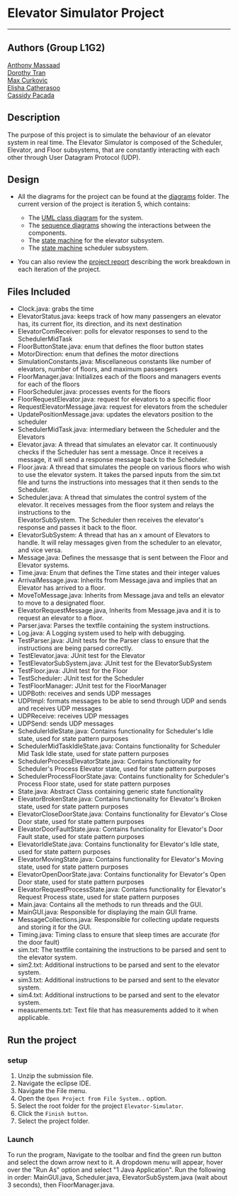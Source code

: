# Elevator Simulator Project 
------------------------------------------------------------------------------------------------------------------------------------------------------------------
## Authors (Group L1G2)
[Anthony Massaad](https://github.com/Anthony-Massaad) \
[Dorothy Tran](https://github.com/dorothytran) \
[Max Curkovic](https://github.com/maxcurkovic) \
[Elisha Catherasoo](https://github.com/elishajcat) \
[Cassidy Pacada](https://github.com/cassidypacada)

## Description
The purpose of this project is to simulate the behaviour of an elevator system in real time. The Elevator Simulator is composed of the Scheduler, Elevator, and Floor subsystems, that are constantly interacting with each other through User Datagram Protocol (UDP).

## Design
- All the diagrams for the project can be found at the [diagrams](https://github.com/Anthony-Massaad/Group2_SYSC3303/tree/main/diagrams) folder. The current version of the project is iteration 5, which contains:
     - The [UML class diagram](https://github.com/Anthony-Massaad/Group2_SYSC3303/blob/main/diagrams/iteration5/Iteration5%20uml%20class%20diagram.svg) for the system.
     - The [sequence diagrams](https://github.com/Anthony-Massaad/Group2_SYSC3303/blob/main/diagrams/iteration5/3303M5SD.jpg) showing the interactions between the components.
     - The [state machine](https://github.com/Anthony-Massaad/Group2_SYSC3303/blob/main/diagrams/iteration5/Iteration%205%20Elevator%20State%20Diagram.png) for the elevator subsystem.
     - The [state machine](https://github.com/Anthony-Massaad/Group2_SYSC3303/blob/main/diagrams/iteration5/Scheduler%20State%20Machine.png) scheduler subsystem.

- You can also review the [project report](https://github.com/Anthony-Massaad/Group2_SYSC3303/blob/main/Group%202_SYSC%203303%20A1%20Final%20Project%20Report.pdf) describing the work breakdown in each iteration of the project. 

## Files Included

- Clock.java: grabs the time 
- ElevatorStatus.java: keeps track of how many passengers an elevator has, its current flor, its direction, and its next destination
- ElevatorComReceiver: polls for elevator responses to send to the SchedulerMidTask
- FloorButtonState.java: enum that defines the floor button states
- MotorDirection: enum that defines the motor directions
- SimulationConstants.java: Miscellaneous constants like number of elevators, number of floors, and maximum passengers
- FloorManager.java: Initializes each of the floors and managers events for each of the floors
- FloorScheduler.java: processes events for the floors
- FloorRequestElevator.java: request for elevators to a specific floor
- RequestElevatorMessage.java: request for elevators from the scheduler
- UpdatePositionMessage.java: updates the elevators position to the scheduler
- SchedulerMidTask.java: intermediary between the Scheduler and the Elevators
- Elevator.java: A thread that simulates an elevator car. It continuously checks if the Scheduler has sent a message. Once it receives a message, it will send a 
  response message back to the Scheduler.
- Floor.java: A thread that simulates the people on various floors who wish to use the elevator system. It takes the parsed inputs from the sim.txt file and 
  turns the instructions into messages that it then sends to the Scheduler.
- Scheduler.java: A thread that simulates the control system of the elevator. It receives messages from the floor system and relays the instructions to the   
  ElevatorSubSystem. The Scheduler then receives the elevator's response and passes it back to the floor. 
- ElevatorSubSystem: A thread that has an x amount of Elevators to handle. It will relay messages given from the scheduler to an elevator, and vice versa.
- Message.java: Defines the messasge that is sent between the Floor and Elevator systems.
- Time.java: Enum that defines the Time states and their integer values
- ArrivalMessage.java: Inherits from Message.java and implies that an Elevator has arrived to a floor. 
- MoveToMessage.java: Inherits from Message.java and tells an elevator to move to a designated floor.
- ElevatorRequestMessage.java, Inherits from Message.java and it is to request an elevator to a floor.
- Parser.java: Parses the textfile containing the system instructions.
- Log.java: A Logging system used to help with debugging.
- TestParser.java: JUnit tests for the Parser class to ensure that the instructions are being parsed correctly.
- TestElevator.java: JUnit test for the Elevator
- TestElevatorSubSystem.java: JUnit test for the ElevatorSubSystem
- TestFloor.java: JUnit test for the Floor
- TestScheduler: JUnit test for the Scheduler
- TestFloorManager: JUnit test for the FloorManager
- UDPBoth: receives and sends UDP messages
- UDPImpl: formats messages to be able to send through UDP and sends and receives UDP messages
- UDPReceive: receives UDP messages
- UDPSend: sends UDP messages
- SchedulerIdleState.java: Contains functionality for Scheduler's Idle state, used for state pattern purposes
- SchedulerMidTaskIdleState.java: Contains functionality for Scheduler Mid Task Idle state, used for state pattern purposes
- SchedulerProcessElevatorState.java: Contains functionality for Scheduler's Process Elevator state, used for state pattern purposes
- SchedulerProcessFloorState.java: Contains functionality for Scheduler's Process Floor state, used for state pattern purposes
- State.java: Abstract Class containing generic state functionality
- ElevatorBrokenState.java: Contains functionality for Elevator's Broken state, used for state pattern purposes
- ElevatorCloseDoorState.java: Contains functionality for Elevator's Close Door state, used for state pattern purposes
- ElevatorDoorFaultState.java: Contains functionality for Elevator's Door Fault state, used for state pattern purposes
- ElevatorIdleState.java: Contains functionality for Elevator's Idle state, used for state pattern purposes
- ElevatorMovingState.java: Contains functionality for Elevator's Moving state, used for state pattern purposes
- ElevatorOpenDoorState.java: Contains functionality for Elevator's Open Door state, used for state pattern purposes
- ElevatorRequestProcessState.java: Contains functionality for Elevator's Request Process state, used for state pattern purposes
- Main.java: Contains all the methods to run threads and the GUI.
- MainGUI.java: Responsible for displaying the main GUI frame.
- MessageCollections.java: Responsible for collecting update requests and storing it for the GUI.
- Timing.java: Timing class to ensure that sleep times are accurate (for the door fault)
- sim.txt: The textfile containing the instructions to be parsed and sent to the elevator system. 
- sim2.txt: Additional instructions to be parsed and sent to the elevator system. 
- sim3.txt: Additional instructions to be parsed and sent to the elevator system. 
- sim4.txt: Additional instructions to be parsed and sent to the elevator system. 
- measurements.txt: Text file that has measurements added to it when applicable.

## Run the project

### setup
1. Unzip the submission file.
2. Navigate the eclipse IDE.
3. Navigate the File menu.
4. Open the `Open Project from File System..` option.
5. Select the root folder for the project `Elevator-Simulator`.
6. Click the `Finish button`.
7. Select the project folder. 

### Launch
To run the program, Navigate to the toolbar and find the green run button and select the down arrow next to it. A dropdown menu will appear, hover over the "Run As" option and select "1 Java Application". Run the following in order: MainGUI.java, Scheduler.java, ElevatorSubSystem.java (wait about 3 seconds), then FloorManager.java. 
